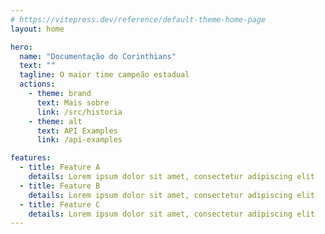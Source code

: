 ```yaml
---
# https://vitepress.dev/reference/default-theme-home-page
layout: home

hero:
  name: "Documentação do Corinthians"
  text: ""
  tagline: O maior time campeão estadual
  actions:
    - theme: brand
      text: Mais sobre
      link: /src/historia
    - theme: alt
      text: API Examples
      link: /api-examples

features:
  - title: Feature A
    details: Lorem ipsum dolor sit amet, consectetur adipiscing elit
  - title: Feature B
    details: Lorem ipsum dolor sit amet, consectetur adipiscing elit
  - title: Feature C
    details: Lorem ipsum dolor sit amet, consectetur adipiscing elit
---
```

